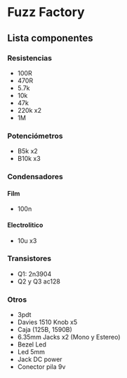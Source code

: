 # Fuzz Factory
## Lista componentes
### Resistencias
- 100R
- 470R
- 5.7k
- 10k
- 47k
- 220k x2
- 1M

### Potenciómetros
- B5k x2
- B10k x3

### Condensadores
#### Film
- 100n

#### Electrolitico
- 10u x3

### Transistores
- Q1: 2n3904
- Q2 y Q3 ac128

### Otros

- 3pdt
- Davies 1510 Knob x5
- Caja (125B, 1590B)
- 6.35mm Jacks x2 (Mono y Estereo)
- Bezel Led
- Led 5mm
- Jack DC power
- Conector pila 9v
